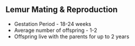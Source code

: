 ## Lemur Mating & Reproduction
* Gestation Period - 18-24 weeks
* Average number of offspring - 1-2
* Offspring live with the parents for up to 2 years

